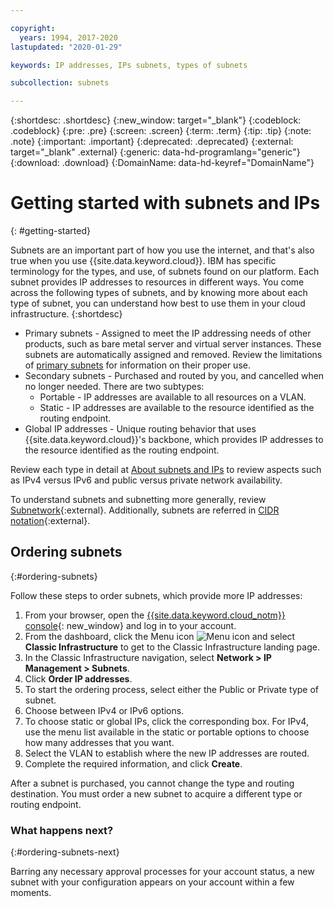 ```yaml
---

copyright:
  years: 1994, 2017-2020
lastupdated: "2020-01-29"

keywords: IP addresses, IPs subnets, types of subnets

subcollection: subnets

---
```


{:shortdesc: .shortdesc}
{:new_window: target="_blank"}
{:codeblock: .codeblock}
{:pre: .pre}
{:screen: .screen}
{:term: .term}
{:tip: .tip}
{:note: .note}
{:important: .important}
{:deprecated: .deprecated}
{:external: target="_blank" .external}
{:generic: data-hd-programlang="generic"}
{:download: .download}
{:DomainName: data-hd-keyref="DomainName"}


# Getting started with subnets and IPs
{: #getting-started}

Subnets are an important part of how you use the internet, and that's also true when you use {{site.data.keyword.cloud}}. IBM has specific terminology for the types, and use, of subnets found on our platform. Each subnet provides IP addresses to resources in different ways. You come across the following types of subnets, and by knowing more about each type of subnet, you can understand how best to use them in your cloud infrastructure.
{:shortdesc}

  * Primary subnets - Assigned to meet the IP addressing needs of other products, such as bare metal server and virtual server instances. These subnets are automatically assigned and removed. Review the limitations of [primary subnets](/docs/infrastructure/subnets?topic=subnets-about-subnets-and-ips#primary-subnets) for information on their proper use.
  * Secondary subnets - Purchased and routed by you, and cancelled when no longer needed. There are two subtypes:
    * Portable - IP addresses are available to all resources on a VLAN.
    * Static - IP addresses are available to the resource identified as the routing endpoint.
  * Global IP addresses - Unique routing behavior that uses {{site.data.keyword.cloud}}'s backbone, which provides IP addresses to the resource identified as the routing endpoint.

Review each type in detail at [About subnets and IPs](/docs/infrastructure/subnets?topic=subnets-about-subnets-and-ips) to review aspects such as IPv4 versus IPv6 and public versus private network availability.

To understand subnets and subnetting more generally, review [Subnetwork](https://en.wikipedia.org/wiki/Subnetwork){:external}.
Additionally, subnets are referred in [CIDR notation](https://en.wikipedia.org/wiki/Classless_Inter-Domain_Routing){:external}.


## Ordering subnets
{:#ordering-subnets}

Follow these steps to order subnets, which provide more IP addresses:

  1. From your browser, open the [{{site.data.keyword.cloud_notm}} console](https://{DomainName}/){: new_window} and log in to your account.
  1. From the dashboard, click the Menu icon ![Menu icon](../../icons/icon_hamburger.svg) and select **Classic Infrastructure** to get to the Classic Infrastructure landing page.
  1. In the Classic Infrastructure navigation, select **Network > IP Management > Subnets**.
  1. Click **Order IP addresses**.
  1. To start the ordering process, select either the Public or Private type of subnet.
  1. Choose between IPv4 or IPv6 options.
  1. To choose static or global IPs, click the corresponding box. For IPv4, use the menu list available in the static or portable options to choose how many addresses that you want.
  1. Select the VLAN to establish where the new IP addresses are routed.
  1. Complete the required information, and click **Create**.


After a subnet is purchased, you cannot change the type and routing destination. You must order a new subnet to acquire a different type or routing endpoint.

### What happens next?
{:#ordering-subnets-next}

Barring any necessary approval processes for your account status, a new subnet with your configuration appears on your account within a few moments.
